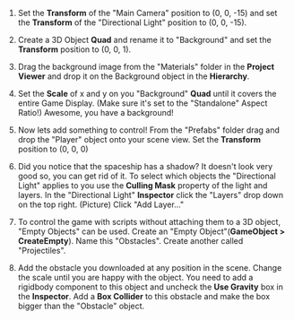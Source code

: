 1. Set the **Transform** of the "Main Camera" position to (0, 0, -15) and set the **Transform** of the "Directional Light" position to (0, 0, -15).

2. Create a 3D Object **Quad** and rename it to "Background" and set the **Transform** position to (0, 0, 1).

3. Drag the background image from the "Materials" folder in the **Project Viewer** and drop it on the Background object in the **Hierarchy**. 

4. Set the **Scale** of x and y on you "Background" **Quad** until it covers the entire Game Display. (Make sure it's set to the "Standalone" Aspect Ratio!) Awesome, you have a background!

5. Now lets add something to control! From the "Prefabs" folder drag and drop the "Player" object onto your scene view. Set the **Transform** position to (0, 0, 0)

6. Did you notice that the spaceship has a shadow? It doesn't look very good so, you can get rid of it. To select which objects the "Directional Light" applies to you use the **Culling Mask** property of the light and layers. In the "Directional Light" **Inspector** click the "Layers" drop down on the top right.
(Picture)
Click "Add Layer..." 

7. To control the game with scripts without attaching them to a 3D object, "Empty Objects" can be used. Create an "Empty Object"(**GameObject > CreateEmpty**). Name this "Obstacles". Create another called "Projectiles".

8. Add the obstacle you downloaded at any position in the scene. Change the scale until you are happy with the object. You need to add a rigidbody component to this object and uncheck the **Use Gravity** box in the **Inspector**. Add a **Box Collider** to this obstacle and make the box bigger than the "Obstacle" object.  